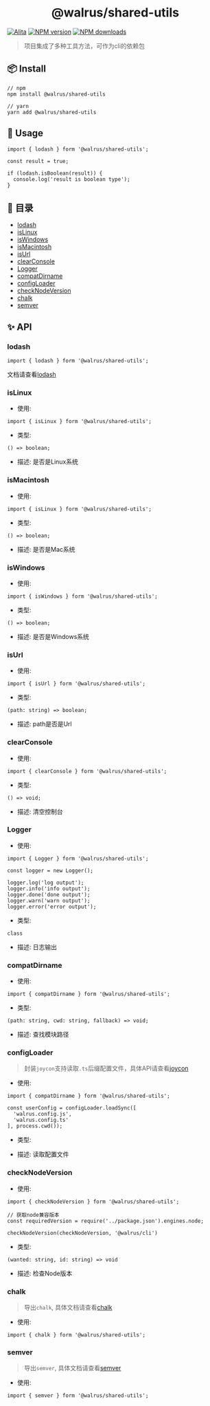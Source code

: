 <h1 align="center">@walrus/shared-utils</h1>

[![Alita](https://img.shields.io/badge/alitajs-walrus-blue.svg)](https://github.com/walrus-plus/walrus)
[![NPM version](https://img.shields.io/npm/v/@walrus/shared-utils.svg?style=flat)](https://npmjs.org/package/@walrus/shared-utils)
[![NPM downloads](http://img.shields.io/npm/dm/@walrus/shared-utils.svg?style=flat)](https://npmjs.org/package/@walrus/shared-utils)

> 项目集成了多种工具方法，可作为cli的依赖包

## 📦 Install

```
// npm
npm install @walrus/shared-utils

// yarn
yarn add @walrus/shared-utils
```

## 🔨 Usage

```
import { lodash } form '@walrus/shared-utils';

const result = true;

if (lodash.isBoolean(result)) {
  console.log('result is boolean type');
}
```

## 🎉 目录

- [lodash](#lodash)
- [isLinux](#isLinux)
- [isWindows](#isWindows)
- [isMacintosh](#isMacintosh)
- [isUrl](#isUrl)
- [clearConsole](#clearConsole)
- [Logger](#Logger)
- [compatDirname](#compatDirname)
- [configLoader](#configLoader)
- [checkNodeVersion](#checkNodeVersion)
- [chalk](#chalk)
- [semver](#semver)

## ✨ API

### lodash 

```
import { lodash } form '@walrus/shared-utils';
```

文档请查看[lodash](https://lodash.com/)

### isLinux

- 使用:

```
import { isLinux } form '@walrus/shared-utils';
```

- 类型:

```
() => boolean;
```

- 描述: 是否是Linux系统

### isMacintosh

- 使用:

```
import { isLinux } form '@walrus/shared-utils';
```

- 类型:

```
() => boolean;
```

- 描述: 是否是Mac系统

### isWindows

- 使用:

```
import { isWindows } form '@walrus/shared-utils';
```

- 类型:

```
() => boolean;
```

- 描述: 是否是Windows系统

### isUrl

- 使用:

```
import { isUrl } form '@walrus/shared-utils';
```

- 类型:

```
(path: string) => boolean;
```

- 描述: path是否是Url

### clearConsole

- 使用:

```
import { clearConsole } form '@walrus/shared-utils';
```

- 类型:

```
() => void;
```

- 描述: 清空控制台

### Logger

- 使用:

```
import { Logger } form '@walrus/shared-utils';

const logger = new Logger();

logger.log('log output');
logger.info('info output');
logger.done('done output');
logger.warn('warn output');
logger.error('error output');
```

- 类型:

```
class
```

- 描述: 日志输出


### compatDirname

- 使用:

```
import { compatDirname } form '@walrus/shared-utils';
```

- 类型:

```
(path: string, cwd: string, fallback) => void;
```

- 描述: 查找模块路径

### configLoader

> 封装`joycon`支持读取`.ts`后缀配置文件，具体API请查看[joycon](https://github.com/egoist/joycon)

- 使用:

```
import { compatDirname } form '@walrus/shared-utils';

const userConfig = configLoader.loadSync([
  'walrus.config.js',
  'walrus.config.ts'
], process.cwd());
```

- 类型:

- 描述: 读取配置文件

### checkNodeVersion

- 使用:

```
import { checkNodeVersion } form '@walrus/shared-utils';

// 获取node兼容版本
const requiredVersion = require('../package.json').engines.node;

checkNodeVersion(checkNodeVersion, '@walrus/cli')
```

- 类型:

```
(wanted: string, id: string) => void
```

- 描述: 检查Node版本 

### chalk

> 导出`chalk`, 具体文档请查看[chalk](https://github.com/chalk/chalk)

- 使用:

```
import { chalk } form '@walrus/shared-utils';
```

### semver

> 导出`semver`, 具体文档请查看[semver](https://github.com/semver/semver)

- 使用:

```
import { semver } form '@walrus/shared-utils';
```


